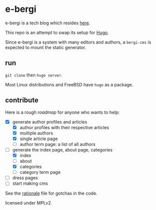 # e-bergi

e-bergi is a tech blog which resides [here](http://e-bergi.com).

This repo is an attempt to swap its setup for [Hugo](https://gohugo.io).

Since e-bergi is a system with many editors and authors, a `bergi-cms` is expected to mount the static generator.

## run

`git clone` then `hugo server`.

Most Linux distributions and FreeBSD have `hugo` as a package.

## contribute

Here is a rough *roadmap* for anyone who wants to help:

- [x] generate author profiles and articles
	- [x] author profiles with their respective articles
	- [x] multiple authors
	- [x] single article page
	- [ ] author term page: a list of all authors
- [ ] generate the index page, about page, categories
	- [x] index
	- [ ] about
	- [x] categories
	- [ ] category term page

- [ ] dress pages
- [ ] start making cms

See the [rationale](RATIONALE.md) file for gotchas in the code.

licensed under MPLv2.
